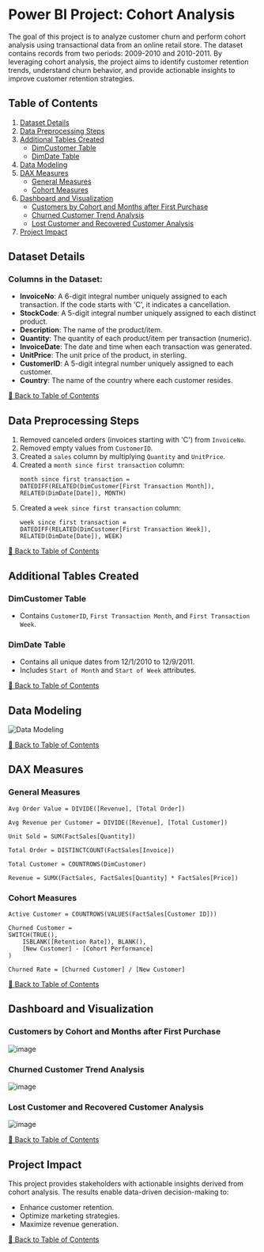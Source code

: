 # Power BI Project: Cohort Analysis
The goal of this project is to analyze customer churn and perform cohort analysis using transactional data from an online retail store. The dataset contains records from two periods: 2009-2010 and 2010-2011. By leveraging cohort analysis, the project aims to identify customer retention trends, understand churn behavior, and provide actionable insights to improve customer retention strategies.

## Table of Contents
1. [Dataset Details](#dataset-details)
2. [Data Preprocessing Steps](#data-preprocessing-steps)
3. [Additional Tables Created](#additional-tables-created)
   - [DimCustomer Table](#dimcustomer-table)
   - [DimDate Table](#dimdate-table)
4. [Data Modeling](#data-modeling)
5. [DAX Measures](#dax-measures)
   - [General Measures](#general-measures)
   - [Cohort Measures](#cohort-measures)
6. [Dashboard and Visualization](#dashboard-and-visualization)
   - [Customers by Cohort and Months after First Purchase](#customers-by-cohort-and-months-after-first-purchase)
   - [Churned Customer Trend Analysis](#churned-customer-trend-analysis)
   - [Lost Customer and Recovered Customer Analysis](#lost-customer-and-recovered-customer-analysis)
7. [Project Impact](#project-impact)

## Dataset Details

### Columns in the Dataset:
- **InvoiceNo**: A 6-digit integral number uniquely assigned to each transaction. If the code starts with 'C', it indicates a cancellation.
- **StockCode**: A 5-digit integral number uniquely assigned to each distinct product.
- **Description**: The name of the product/item.
- **Quantity**: The quantity of each product/item per transaction (numeric).
- **InvoiceDate**: The date and time when each transaction was generated.
- **UnitPrice**: The unit price of the product, in sterling.
- **CustomerID**: A 5-digit integral number uniquely assigned to each customer.
- **Country**: The name of the country where each customer resides.

[🔼 Back to Table of Contents](#table-of-contents)

## Data Preprocessing Steps
1. Removed canceled orders (invoices starting with 'C') from `InvoiceNo`.
2. Removed empty values from `CustomerID`.
3. Created a `sales` column by multiplying `Quantity` and `UnitPrice`.
4. Created a `month since first transaction` column:
   ```DAX
   month since first transaction = 
   DATEDIFF(RELATED(DimCustomer[First Transaction Month]),
   RELATED(DimDate[Date]), MONTH)
   ```
5. Created a `week since first transaction` column:
   ```DAX
   week since first transaction = 
   DATEDIFF(RELATED(DimCustomer[First Transaction Week]),
   RELATED(DimDate[Date]), WEEK)
   ```

[🔼 Back to Table of Contents](#table-of-contents)

## Additional Tables Created

### DimCustomer Table
- Contains `CustomerID`, `First Transaction Month`, and `First Transaction Week`.

### DimDate Table
- Contains all unique dates from 12/1/2010 to 12/9/2011.
- Includes `Start of Month` and `Start of Week` attributes.

[🔼 Back to Table of Contents](#table-of-contents)

## Data Modeling
![Data Modeling](https://github.com/Tanim-code/power-Bi-project/assets/86589317/ed9e61bb-1c8d-4954-b298-0c561b009733)

[🔼 Back to Table of Contents](#table-of-contents)

## DAX Measures

### General Measures
```DAX
Avg Order Value = DIVIDE([Revenue], [Total Order])
```
```DAX
Avg Revenue per Customer = DIVIDE([Revenue], [Total Customer])
```
```DAX
Unit Sold = SUM(FactSales[Quantity])
```
```DAX
Total Order = DISTINCTCOUNT(FactSales[Invoice])
```
```DAX
Total Customer = COUNTROWS(DimCustomer)
```
```DAX
Revenue = SUMX(FactSales, FactSales[Quantity] * FactSales[Price])
```

### Cohort Measures
```DAX
Active Customer = COUNTROWS(VALUES(FactSales[Customer ID]))
```
```DAX
Churned Customer = 
SWITCH(TRUE(),
    ISBLANK([Retention Rate]), BLANK(),
    [New Customer] - [Cohort Performance]
)
```
```DAX
Churned Rate = [Churned Customer] / [New Customer]
```

[🔼 Back to Table of Contents](#table-of-contents)

## Dashboard and Visualization

### Customers by Cohort and Months after First Purchase
![image](https://github.com/user-attachments/assets/fae91010-329b-4a17-9425-1f2df00ddbbf)

### Churned Customer Trend Analysis
![image](https://github.com/user-attachments/assets/46199aa7-25bf-4b3f-bd2f-d928e779e9c4)

### Lost Customer and Recovered Customer Analysis
![image](https://github.com/user-attachments/assets/c865aaa1-d53d-4199-8a35-5a4b55cb7d26)

[🔼 Back to Table of Contents](#table-of-contents)

## Project Impact
This project provides stakeholders with actionable insights derived from cohort analysis. The results enable data-driven decision-making to:
- Enhance customer retention.
- Optimize marketing strategies.
- Maximize revenue generation.

[🔼 Back to Table of Contents](#table-of-contents)

